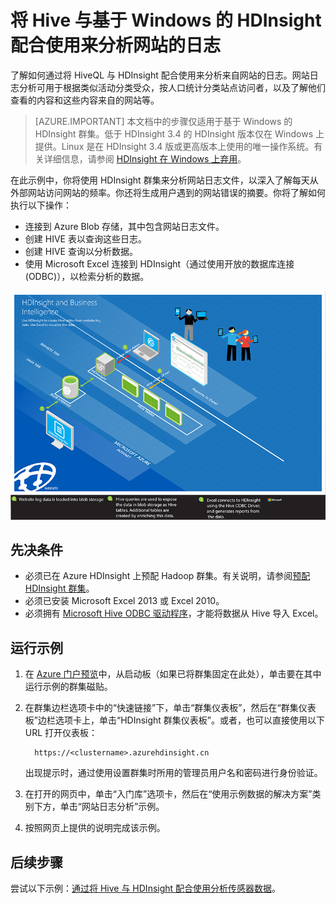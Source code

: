 <properties
    pageTitle="将 Hive 用于 Hadoop 以进行网站日志分析| Azure"
    description="了解如何通过将 Hive 与 HDInsight 配合使用来分析网站日志。我们将使用日志文件作为 HDInsight 表的输入，并使用 HiveQL 来查询数据。"
    services="hdinsight"
    documentationcenter=""
    author="nitinme"
    manager="jhubbard"
    editor="cgronlun"
    tags="azure-portal" />
<tags
    ms.assetid="6fb7b5c2-8df4-40b1-a9e2-6815080004f9"
    ms.service="hdinsight"
    ms.workload="big-data"
    ms.tgt_pltfrm="na"
    ms.devlang="na"
    ms.topic="article"
    ms.date="05/17/2016"
    wacn.date="03/10/2017"
    ms.author="nitinme" />  


# 将 Hive 与基于 Windows 的 HDInsight 配合使用来分析网站的日志
了解如何通过将 HiveQL 与 HDInsight 配合使用来分析来自网站的日志。网站日志分析可用于根据类似活动分类受众，按人口统计分类站点访问者，以及了解他们查看的内容和这些内容来自的网站等。

> [AZURE.IMPORTANT]
本文档中的步骤仅适用于基于 Windows 的 HDInsight 群集。低于 HDInsight 3.4 的 HDInsight 版本仅在 Windows 上提供。Linux 是在 HDInsight 3.4 版或更高版本上使用的唯一操作系统。有关详细信息，请参阅 [HDInsight 在 Windows 上弃用](/documentation/articles/hdinsight-component-versioning/#hdi-version-33-nearing-deprecation-date)。

在此示例中，你将使用 HDInsight 群集来分析网站日志文件，以深入了解每天从外部网站访问网站的频率。你还将生成用户遇到的网站错误的摘要。你将了解如何执行以下操作：

* 连接到 Azure Blob 存储，其中包含网站日志文件。
* 创建 HIVE 表以查询这些日志。
* 创建 HIVE 查询以分析数据。
* 使用 Microsoft Excel 连接到 HDInsight（通过使用开放的数据库连接 (ODBC)），以检索分析的数据。

![HDI.Samples.Website.Log.Analysis][img-hdi-weblogs-sample]

## 先决条件
* 必须已在 Azure HDInsight 上预配 Hadoop 群集。有关说明，请参阅[预配 HDInsight 群集][hdinsight-provision]。
* 必须已安装 Microsoft Excel 2013 或 Excel 2010。
* 必须拥有 [Microsoft Hive ODBC 驱动程序](http://www.microsoft.com/download/details.aspx?id=40886)，才能将数据从 Hive 导入 Excel。

## 运行示例
1. 在 [Azure 门户预览](https://portal.azure.cn/)中，从启动板（如果已将群集固定在此处），单击要在其中运行示例的群集磁贴。
2. 在群集边栏选项卡中的“快速链接”下，单击“群集仪表板”，然后在“群集仪表板”边栏选项卡上，单击“HDInsight 群集仪表板”。或者，也可以直接使用以下 URL 打开仪表板：
   
         https://<clustername>.azurehdinsight.cn
   
    出现提示时，通过使用设置群集时所用的管理员用户名和密码进行身份验证。
3. 在打开的网页中，单击“入门库”选项卡，然后在“使用示例数据的解决方案”类别下方，单击“网站日志分析”示例。
4. 按照网页上提供的说明完成该示例。

## 后续步骤
尝试以下示例：[通过将 Hive 与 HDInsight 配合使用分析传感器数据](/documentation/articles/hdinsight-hive-analyze-sensor-data/)。

[hdinsight-provision]: /documentation/articles/hdinsight-hadoop-provision-linux-clusters/
[hdinsight-sensor-data-sample]: /documentation/articles/hdinsight-use-hive-sensor-data-analysis/

[img-hdi-weblogs-sample]: ./media/hdinsight-hive-analyze-website-log/hdinsight-weblogs-sample.png

<!---HONumber=Mooncake_0306_2017-->
<!--Update_Description: add information about HDInsight Windows is going to be abandoned-->